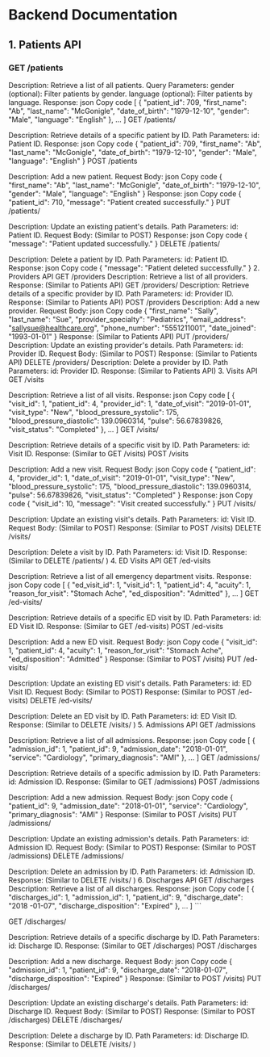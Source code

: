 # Backend Documentation

## 1. Patients API
### GET /patients

Description: Retrieve a list of all patients.
Query Parameters:
gender (optional): Filter patients by gender.
language (optional): Filter patients by language.
Response:
json
Copy code
[
  {
    "patient_id": 709,
    "first_name": "Ab",
    "last_name": "McGonigle",
    "date_of_birth": "1979-12-10",
    "gender": "Male",
    "language": "English"
  },
  ...
]
GET /patients/

Description: Retrieve details of a specific patient by ID.
Path Parameters:
id: Patient ID.
Response:
json
Copy code
{
  "patient_id": 709,
  "first_name": "Ab",
  "last_name": "McGonigle",
  "date_of_birth": "1979-12-10",
  "gender": "Male",
  "language": "English"
}
POST /patients

Description: Add a new patient.
Request Body:
json
Copy code
{
  "first_name": "Ab",
  "last_name": "McGonigle",
  "date_of_birth": "1979-12-10",
  "gender": "Male",
  "language": "English"
}
Response:
json
Copy code
{
  "patient_id": 710,
  "message": "Patient created successfully."
}
PUT /patients/

Description: Update an existing patient's details.
Path Parameters:
id: Patient ID.
Request Body: (Similar to POST)
Response:
json
Copy code
{
  "message": "Patient updated successfully."
}
DELETE /patients/

Description: Delete a patient by ID.
Path Parameters:
id: Patient ID.
Response:
json
Copy code
{
  "message": "Patient deleted successfully."
}
2. Providers API
GET /providers
Description: Retrieve a list of all providers.
Response: (Similar to Patients API)
GET /providers/
Description: Retrieve details of a specific provider by ID.
Path Parameters:
id: Provider ID.
Response: (Similar to Patients API)
POST /providers
Description: Add a new provider.
Request Body:
json
Copy code
{
  "first_name": "Sally",
  "last_name": "Sue",
  "provider_specialty": "Pediatrics",
  "email_address": "sallysue@healthcare.org",
  "phone_number": "5551211001",
  "date_joined": "1993-01-01"
}
Response: (Similar to Patients API)
PUT /providers/
Description: Update an existing provider's details.
Path Parameters:
id: Provider ID.
Request Body: (Similar to POST)
Response: (Similar to Patients API)
DELETE /providers/
Description: Delete a provider by ID.
Path Parameters:
id: Provider ID.
Response: (Similar to Patients API)
3. Visits API
GET /visits

Description: Retrieve a list of all visits.
Response:
json
Copy code
[
  {
    "visit_id": 1,
    "patient_id": 4,
    "provider_id": 1,
    "date_of_visit": "2019-01-01",
    "visit_type": "New",
    "blood_pressure_systolic": 175,
    "blood_pressure_diastolic": 139.0960314,
    "pulse": 56.67839826,
    "visit_status": "Completed"
  },
  ...
]
GET /visits/

Description: Retrieve details of a specific visit by ID.
Path Parameters:
id: Visit ID.
Response: (Similar to GET /visits)
POST /visits

Description: Add a new visit.
Request Body:
json
Copy code
{
  "patient_id": 4,
  "provider_id": 1,
  "date_of_visit": "2019-01-01",
  "visit_type": "New",
  "blood_pressure_systolic": 175,
  "blood_pressure_diastolic": 139.0960314,
  "pulse": 56.67839826,
  "visit_status": "Completed"
}
Response:
json
Copy code
{
  "visit_id": 10,
  "message": "Visit created successfully."
}
PUT /visits/

Description: Update an existing visit's details.
Path Parameters:
id: Visit ID.
Request Body: (Similar to POST)
Response: (Similar to POST /visits)
DELETE /visits/

Description: Delete a visit by ID.
Path Parameters:
id: Visit ID.
Response: (Similar to DELETE /patients/
)
4. ED Visits API
GET /ed-visits

Description: Retrieve a list of all emergency department visits.
Response:
json
Copy code
[
  {
    "ed_visit_id": 1,
    "visit_id": 1,
    "patient_id": 4,
    "acuity": 1,
    "reason_for_visit": "Stomach Ache",
    "ed_disposition": "Admitted"
  },
  ...
]
GET /ed-visits/

Description: Retrieve details of a specific ED visit by ID.
Path Parameters:
id: ED Visit ID.
Response: (Similar to GET /ed-visits)
POST /ed-visits

Description: Add a new ED visit.
Request Body:
json
Copy code
{
  "visit_id": 1,
  "patient_id": 4,
  "acuity": 1,
  "reason_for_visit": "Stomach Ache",
  "ed_disposition": "Admitted"
}
Response: (Similar to POST /visits)
PUT /ed-visits/

Description: Update an existing ED visit's details.
Path Parameters:
id: ED Visit ID.
Request Body: (Similar to POST)
Response: (Similar to POST /ed-visits)
DELETE /ed-visits/

Description: Delete an ED visit by ID.
Path Parameters:
id: ED Visit ID.
Response: (Similar to DELETE /visits/
)
5. Admissions API
GET /admissions

Description: Retrieve a list of all admissions.
Response:
json
Copy code
[
  {
    "admission_id": 1,
    "patient_id": 9,
    "admission_date": "2018-01-01",
    "service": "Cardiology",
    "primary_diagnosis": "AMI"
  },
  ...
]
GET /admissions/

Description: Retrieve details of a specific admission by ID.
Path Parameters:
id: Admission ID.
Response: (Similar to GET /admissions)
POST /admissions

Description: Add a new admission.
Request Body:
json
Copy code
{
  "patient_id": 9,
  "admission_date": "2018-01-01",
  "service": "Cardiology",
  "primary_diagnosis": "AMI"
}
Response: (Similar to POST /visits)
PUT /admissions/

Description: Update an existing admission's details.
Path Parameters:
id: Admission ID.
Request Body: (Similar to POST)
Response: (Similar to POST /admissions)
DELETE /admissions/

Description: Delete an admission by ID.
Path Parameters:
id: Admission ID.
Response: (Similar to DELETE /visits/
)
6. Discharges API
GET /discharges
Description: Retrieve a list of all discharges.
Response:
json
Copy code
[
  {
    "discharges_id": 1,
    "admission_id": 1,
    "patient_id": 9,
    "discharge_date": "2018
-01-07", "discharge_disposition": "Expired" }, ... ] ```

GET /discharges/

Description: Retrieve details of a specific discharge by ID.
Path Parameters:
id: Discharge ID.
Response: (Similar to GET /discharges)
POST /discharges

Description: Add a new discharge.
Request Body:
json
Copy code
{
  "admission_id": 1,
  "patient_id": 9,
  "discharge_date": "2018-01-07",
  "discharge_disposition": "Expired"
}
Response: (Similar to POST /visits)
PUT /discharges/

Description: Update an existing discharge's details.
Path Parameters:
id: Discharge ID.
Request Body: (Similar to POST)
Response: (Similar to POST /discharges)
DELETE /discharges/

Description: Delete a discharge by ID.
Path Parameters:
id: Discharge ID.
Response: (Similar to DELETE /visits/
)

